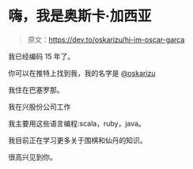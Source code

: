 # 嗨，我是奥斯卡·加西亚

> 原文：<https://dev.to/oskarizu/hi-im-oscar-garca>

我已经编码 15 年了。

你可以在推特上找到我，我的名字是 [@oskarizu](https://twitter.com/oskarizu)

我住在巴塞罗那。

我在兴股份公司工作

我主要用这些语言编程:scala，ruby，java。

我目前正在学习更多关于围棋和仙丹的知识。

很高兴见到你。